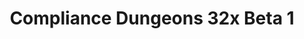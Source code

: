 ---
layout: post
title: Compliance Dungeons 32x Beta 1
permalink: /compliance32xDungeons/B1
comments: true
comments-id: Dungeons-Beta-1
header-img: https://database.compliancepack.net/images/website/posts/32xDungeons/B1.jpg

long_text: After long development, we are proud to present the first public beta of Compliance Dungeons! Experience your favourite dungeon-crawler game, now with double-resolution textures. In this initial update, we're bringing you block textures for most levels including DLC, as well as miscellaneous level-nonspecific props. <br><br> With this release, the transformation of most Faithful-related projects into Compliance is complete. Here is the changelog comparing this version with Faithful Dungeons Beta 3

main_changelog: changelogs/dungeons

download:
  - Beta 1:
    - https://github.com/Compliance-Dungeons/Resource-Pack/releases/download/B1/1-ComplianceDungeons_beta1.pak
  - How to install:
    - https://dokucraft.co.uk/stash/?help=modding-dungeons

---